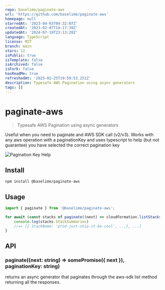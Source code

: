 ```yaml
---
repo: baselime/paginate-aws
url: 'https://github.com/baselime/paginate-aws'
homepage: null
starredAt: '2023-04-03T04:32:07Z'
createdAt: '2023-02-07T14:17:39Z'
updatedAt: '2024-07-19T23:13:28Z'
language: TypeScript
license: MIT
branch: main
stars: 12
isPublic: true
isTemplate: false
isArchived: false
isFork: false
hasReadMe: true
refreshedAt: '2025-02-25T19:59:53.251Z'
description: Typesafe AWS Pagination using async generators
tags: []
---
```


# paginate-aws

> Typesafe AWS Pagination using async generators

Useful when you need to paginate and AWS SDK call (v2/v3). Works with any aws operation with a paginationKey and uses typescript to help (but not guarantee) you have selected the correct pagination key

![Pagination Key Help](example.png)



## Install

```bash
npm install @baselime/paginate-aws
```

## Usage
```js
import { paginate } from '@baselime/paginate-aws';

for await (const stacks of paginate((next) => cloudFormation.listStacks({ NextToken: next }).promise(), 'NextToken')) {
    console.log(stacks.StackSummaries)
    //=> [{ StackName: 'prod-just-ship-it-be-cool', ...}, ...]
}
```
## API

### paginate((next: string) => somePromise({ next }), paginationKey: string)

returns an async generator that paginates through the aws-sdk list method returning all the responses.
